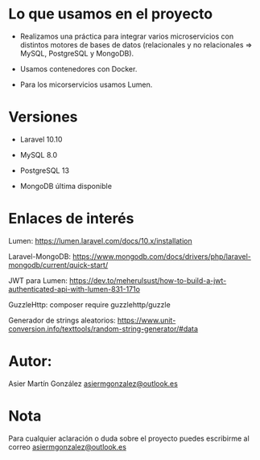 # Lo que usamos en el proyecto

- Realizamos una práctica para integrar varios microservicios con distintos motores de bases de datos (relacionales y no relacionales => MySQL, PostgreSQL y MongoDB).

- Usamos contenedores con Docker.

- Para los micorservicios usamos Lumen.


# Versiones

- Laravel 10.10

- MySQL 8.0

- PostgreSQL 13

- MongoDB última disponible

# Enlaces de interés

Lumen: https://lumen.laravel.com/docs/10.x/installation

Laravel-MongoDB: https://www.mongodb.com/docs/drivers/php/laravel-mongodb/current/quick-start/

JWT para Lumen: https://dev.to/meherulsust/how-to-build-a-jwt-authenticated-api-with-lumen-831-171o

GuzzleHttp: composer require guzzlehttp/guzzle

Generador de strings aleatorios: https://www.unit-conversion.info/texttools/random-string-generator/#data


# Autor:

Asier Martín González
asiermgonzalez@outlook.es


# Nota

Para cualquier aclaración o duda sobre el proyecto puedes escribirme al correo asiermgonzalez@outlook.es




